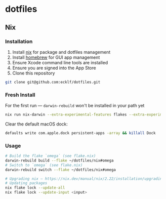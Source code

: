 # dotfiles

## Nix

### Installation

1. Install [nix](https://nixos.org/download) for package and dotfiles management
2. Install [homebrew](https://brew.sh) for GUI app management
3. Ensure Xcode command line tools are installed
4. Ensure you are signed into the App Store
5. Clone this repository

```sh
git clone git@github.com:ecklf/dotfiles.git
```

### Fresh Install

For the first run — `darwin-rebuild` won't be installed in your path yet
```sh
nix run nix-darwin --extra-experimental-features flakes --extra-experimental-features nix-command -- switch --flake ~/dotfiles/nix#omega
```

Clear the default macOS dock:

```sh
defaults write com.apple.dock persistent-apps -array && killall Dock
```

### Usage

```sh
# Build the flake `omega` (see flake.nix)
darwin-rebuild build --flake ~/dotfiles/nix#omega
# Switch to `omega` (see flake.nix)
darwin-rebuild switch --flake ~/dotfiles/nix#omega
```

```sh
# Upgrading nix — https://nix.dev/manual/nix/2.22/installation/upgrading
# Updating packages
nix flake lock --update-all
nix flake lock --update-input <input>
```
